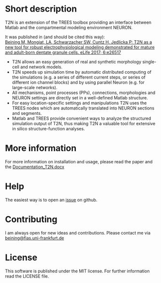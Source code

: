 # Short description
T2N is an extension of the TREES toolbox providing an interface between Matlab and the compartmental modeling environment NEURON.

It was published in (and should be cited this way):  
[Beining M, Mongiat, LA, Schwarzacher SW, Cuntz H, Jedlicka P: T2N as a new tool for robust electrophysiological modeling demonstrated for mature and adult-born dentate granule cells. eLife 2017; 6:e26517](https://elifesciences.org/articles/26517)

- T2N allows an easy generation of real and synthetic morphology single-cell and network models. 
- T2N speeds up simulation time by automatic distributed computing of the simulations (e.g. a series of different current steps, or series of different ion channel blocks) and by using parallel Neuron (e.g. for large-scale networks).
- All mechanisms, point processes (PPs), connections, morphologies and NEURON settings are directly set in a well-defined Matlab structure. 
- For easy location-specific settings and manipulations T2N uses the TREES nodes which are automatically translated into NEURON sections and segments. 
- Matlab and TREES provide convenient ways to analyze the structured simulation output of T2N, thus making T2N a valuable tool for extensive in silico structure-function analyses. 

# More information
For more information on installation and usage, please read the paper and the [Documentation_T2N.docx](https://github.com/MarcelBeining/T2N/blob/master/Documentation%20T2N.docx?raw=true)

# Help
The easiest way is to open an [issue](https://github.com/MarcelBeining/T2N/issues) on github.

# Contributing
I am always open for new ideas and contributions. Please contact me via beining@fias.uni-frankfurt.de

# License
This software is published under the MIT license. For further information read the LICENSE file.
